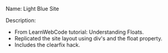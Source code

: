Name: Light Blue Site

Description:
- From LearnWebCode tutorial: Understanding Floats.
- Replicated the site layout using div's and the float property.
- Includes the clearfix hack.
